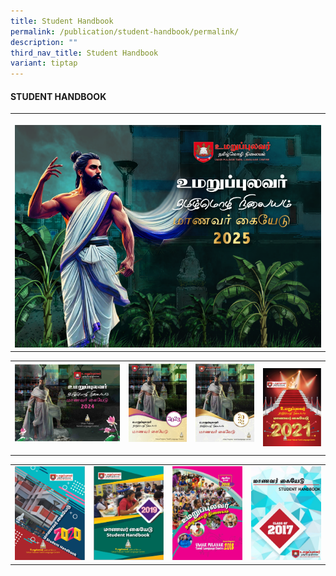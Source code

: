 ```yaml
---
title: Student Handbook
permalink: /publication/student-handbook/permalink/
description: ""
third_nav_title: Student Handbook
variant: tiptap
---
```

<h4>STUDENT HANDBOOK</h4>
<table style="minWidth: 25px">
<colgroup>
<col>
</colgroup>
<tbody>
<tr>
<th rowspan="1" colspan="1">
<p></p><a class="isomer-image-wrapper" href="https://drive.google.com/file/d/1FgydH4u6bg5dphl7_U1NHLIq0NaY-bJ7/view"><img style="width: 100%" height="auto" width="100%" alt="" src="/images/11022025.png"></a>
</th>
</tr>
</tbody>
</table>
<table style="minWidth: 100px">
<colgroup>
<col>
<col>
<col>
<col>
</colgroup>
<tbody>
<tr>
<th rowspan="1" colspan="1"><a class="isomer-image-wrapper" href="https://drive.google.com/file/d/1E7tCHXdGVFVzL6rakrfDvtiBRE8AfeQY/view?usp=drive_link"><img style="width: 100%" height="auto" width="100%" alt="" src="/images/Publication/h2024.jpg"></a>
<p></p>
</th>
<th rowspan="1" colspan="1"><a class="isomer-image-wrapper" href="https://drive.google.com/file/d/1Q7TXLVQA6jouUGMy6XB9q_-n722YfWBP/view"><img style="width: 100%" height="auto" width="100%" alt="" src="/images/Publication/h2023.jpg"></a>
<p></p>
</th>
<th rowspan="1" colspan="1"><a class="isomer-image-wrapper" href="https://drive.google.com/file/d/1YS3XsEau88wQcNpIj9U97xW05u8b9n0d/view"><img style="width: 100%" height="auto" width="100%" alt="" src="/images/Publication/h2022.jpg"></a>
<p></p>
</th>
<th rowspan="1" colspan="1"><a class="isomer-image-wrapper" href="https://drive.google.com/file/d/1eDnA9lp3-I9Md1m-p9npBEeaPZLdHl-R/view"><img style="width: 100%" height="auto" width="100%" alt="" src="/images/Publication/h2021.jpg"></a>
</th>
</tr>
</tbody>
</table>
<table style="minWidth: 100px">
<colgroup>
<col>
<col>
<col>
<col>
</colgroup>
<tbody>
<tr>
<td rowspan="1" colspan="1"><a class="isomer-image-wrapper" href="https://drive.google.com/file/d/1P608bOZat_bmzTIYL40I64oH3gdO-l-P/view"><img style="width: 100%" height="auto" width="100%" alt="" src="/images/Publication/h2020.jpg"></a>
</td>
<td rowspan="1" colspan="1"><a class="isomer-image-wrapper" href="https://drive.google.com/file/d/1Pky81BFMoyBAKmTBsVq6arccgsMRjJqY/view"><img style="width: 100%" height="auto" width="100%" alt="" src="/images/Publication/h2019.jpg"></a>
</td>
<td rowspan="1" colspan="1"><a class="isomer-image-wrapper" href="https://drive.google.com/file/d/1n6NCcuTZ_AtaJqtTp5C9DmsEr5iGsLA1/view"><img style="width: 100%" height="auto" width="100%" alt="" src="/images/Publication/h2018.jpg"></a>
</td>
<td rowspan="1" colspan="1"><a class="isomer-image-wrapper" href="https://drive.google.com/file/d/1o8etQze81_tiiycnzFvb7dGSv2GfO0r_/view"><img style="width: 100%" height="auto" width="100%" alt="" src="/images/Publication/h2017.jpg"></a>
</td>
</tr>
</tbody>
</table>
<p></p>